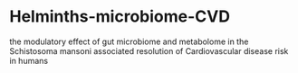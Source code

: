 # Helminths-microbiome-CVD
the modulatory effect of gut microbiome and metabolome in the Schistosoma mansoni associated resolution of Cardiovascular disease risk in humans
